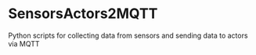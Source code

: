 # SensorsActors2MQTT
Python scripts for collecting data from sensors and sending data to actors via MQTT
